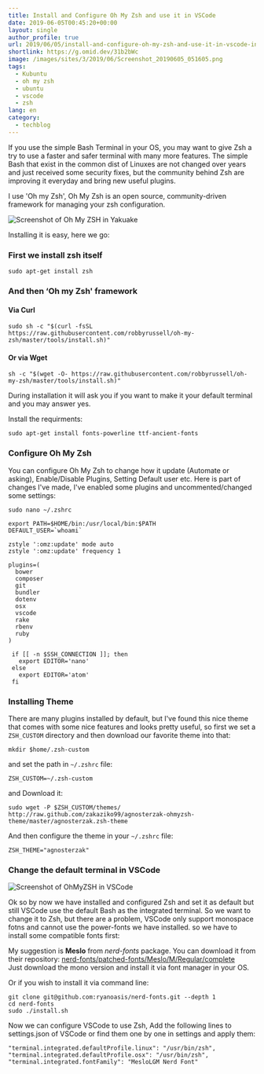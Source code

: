 ```yaml
---
title: Install and Configure Oh My Zsh and use it in VSCode
date: 2019-06-05T00:45:20+00:00
layout: single
author_profile: true
url: 2019/06/05/install-and-configure-oh-my-zsh-and-use-it-in-vscode-in-linux/
shortlink: https://g.omid.dev/31b2bWc
image: /images/sites/3/2019/06/Screenshot_20190605_051605.png
tags:
  - Kubuntu
  - oh my zsh
  - ubuntu
  - vscode
  - zsh
lang: en
category: 
  - techblog
---
```

If you use the simple Bash Terminal in your OS, you may want to give Zsh a try to use a faster and safer terminal with many more features. The simple Bash that exist in the common dist of Linuxes are not changed over years and just received some security fixes, but the community behind Zsh are improving it everyday and bring new useful plugins.

I use 'Oh my Zsh', Oh My Zsh is an open source, community-driven framework for managing your zsh configuration.

![Screenshot of Oh My ZSH in Yakuake](/images/sites/3/2019/06/Screenshot_20190605_040118.png)

Installing it is easy, here we go:

### First we install zsh itself

```shell
sudo apt-get install zsh
```

### And then &#8216;Oh my Zsh' framework

#### Via Curl

```shell
sudo sh -c "$(curl -fsSL https://raw.githubusercontent.com/robbyrussell/oh-my-zsh/master/tools/install.sh)"
```

#### Or via Wget

```shell
sh -c "$(wget -O- https://raw.githubusercontent.com/robbyrussell/oh-my-zsh/master/tools/install.sh)"
```

During installation it will ask you if you want to make it your default terminal and you may answer yes.

Install the requirments:

```shell
sudo apt-get install fonts-powerline ttf-ancient-fonts
```

### Configure Oh My Zsh

You can configure Oh My Zsh to change how it update (Automate or asking), Enable/Disable Plugins, Setting Default user etc. Here is part of changes I've made, I've enabled some plugins and uncommented/changed some settings:

`sudo nano ~/.zshrc`

```shell
export PATH=$HOME/bin:/usr/local/bin:$PATH
DEFAULT_USER=`whoami`

zstyle ':omz:update' mode auto
zstyle ':omz:update' frequency 1

plugins=(
  bower
  composer
  git
  bundler
  dotenv
  osx
  vscode
  rake
  rbenv
  ruby
)

 if [[ -n $SSH_CONNECTION ]]; then
   export EDITOR='nano'
 else
   export EDITOR='atom'
 fi
 ```

### Installing Theme

There are many plugins installed by default, but I've found this nice theme that comes with some nice features and looks pretty useful, so first we set a `ZSH_CUSTOM` directory and then download our favorite theme into that:

```shell
mkdir $home/.zsh-custom
```

and set the path in `~/.zshrc` file:

```shell
ZSH_CUSTOM=~/.zsh-custom
```

and Download it:

```shell
sudo wget -P $ZSH_CUSTOM/themes/ http://raw.github.com/zakaziko99/agnosterzak-ohmyzsh-theme/master/agnosterzak.zsh-theme
```

And then configure the theme in your `~/.zshrc` file:

```shell
ZSH_THEME="agnosterzak"
```

### Change the default terminal in VSCode

![Screenshot of OhMyZSH in VSCode](/images/sites/3/2019/06/Screenshot_20190605_051605.png)

Ok so by now we have installed and configured Zsh and set it as default but still VSCode use the default Bash as the integrated terminal. So we want to change it to Zsh, but there are a problem, VSCode only support monospace fotns and cannot use the power-fonts we have installed. so we have to install some compatible fonts first:

My suggestion is **Meslo** from _nerd-fonts_ package. You can download it from their repository: [nerd-fonts/patched-fonts/Meslo/M/Regular/complete](https://github.com/ryanoasis/nerd-fonts/tree/master/patched-fonts/Meslo/M/Regular/complete)  
Just download the mono version and install it via font manager in your OS.

Or if you wish to install it via command line:

```shell
git clone git@github.com:ryanoasis/nerd-fonts.git --depth 1
cd nerd-fonts
sudo ./install.sh
```

Now we can configure VSCode to use Zsh, Add the following lines to settings.json of VSCode or find them one by one in settings and apply them:

```shell
"terminal.integrated.defaultProfile.linux": "/usr/bin/zsh",
"terminal.integrated.defaultProfile.osx": "/usr/bin/zsh",
"terminal.integrated.fontFamily": "MesloLGM Nerd Font"
```
